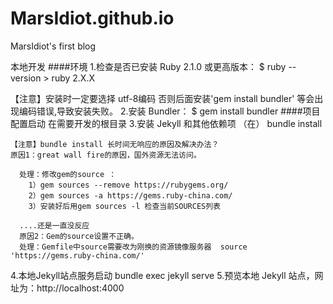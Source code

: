 # MarsIdiot.github.io
MarsIdiot's  first  blog


本地开发
####环境
  1.检查是否已安装 Ruby 2.1.0 或更高版本：
    $ ruby --version
    > ruby 2.X.X
   
   【注意】安装时一定要选择 utf-8编码  否则后面安装'gem install bundler' 等会出现编码错误,导致安装失败。
  2.安装 Bundler：
    $ gem install bundler
####项目配置启动   在需要开发的根目录
  3.安装 Jekyll 和其他依赖项 （在）
    bundle install
    
    【注意】bundle install 长时间无响应的原因及解决办法？
    原因1：great wall fire的原因，国外资源无法访问。
    
      处理：修改gem的source ：
    	1）gem sources --remove https://rubygems.org/
    	2）gem sources -a https://gems.ruby-china.com/
    	3）安装好后用gem sources -l 检查当前SOURCES列表
    
      ....还是一直没反应
      原因2：Gem的source设置不正确。
      处理：Gemfile中source需要改为刚换的资源镜像服务器  source 'https://gems.ruby-china.com/'
    
  4.本地Jekyll站点服务启动
    bundle exec jekyll serve
  5.预览本地 Jekyll 站点，网址为：http://localhost:4000
     
    
    
